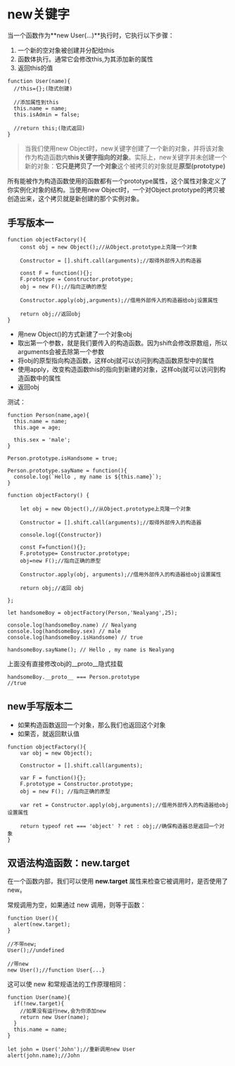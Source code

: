 # new关键字
当一个函数作为**new User(...)**执行时，它执行以下步骤：  
1. 一个新的空对象被创建并分配给this
2. 函数体执行。通常它会修改this,为其添加新的属性
3. 返回this的值  

```
function User(name){
  //this={};(隐式创建)

  //添加属性到this
  this.name = name;
  this.isAdmin = false;

  //return this;(隐式返回)
}
```

> 当我们使用new Object时，new关键字创建了一个新的对象，并将该对象作为构造函数内**this关键字指向的对象**。实际上，new关键字并未创建一个新的对象：**它只是拷贝了一个对象**这个被拷贝的对象就是**原型(prototype)**  

所有能被作为构造函数使用的函数都有一个prototype属性，这个属性对象定义了你实例化对象的结构。当使用new Object时，一个对Object.prototype的拷贝被创造出来，这个拷贝就是新创建的那个实例对象。
## 手写版本一
```
function objectFactory(){
    const obj = new Object();//从Object.prototype上克隆一个对象

    Constructor = [].shift.call(arguments);//取得外部传入的构造器

    const F = function(){};
    F.prototype = Constructor.prototype;
    obj = new F();//指向正确的原型

    Constructor.apply(obj,arguments);//借用外部传入的构造器给obj设置属性

    return obj;//返回obj
}
```
- 用new Object()的方式新建了一个对象obj
- 取出第一个参数，就是我们要传入的构造函数。因为shift会修改原数组，所以arguments会被去除第一个参数
- 将obj的原型指向构造函数，这样obj就可以访问到构造函数原型中的属性
- 使用apply，改变构造函数this的指向到新建的对象，这样obj就可以访问到构造函数中的属性
- 返回obj

测试：  
```
function Person(name,age){
  this.name = name;
  this.age = age;
  
  this.sex = 'male';
}

Person.prototype.isHandsome = true;

Person.prototype.sayName = function(){
  console.log(`Hello , my name is ${this.name}`);
}

function objectFactory() {

    let obj = new Object(),//从Object.prototype上克隆一个对象

    Constructor = [].shift.call(arguments);//取得外部传入的构造器
    
    console.log({Constructor})

    const F=function(){};
    F.prototype= Constructor.prototype;
    obj=new F();//指向正确的原型

    Constructor.apply(obj, arguments);//借用外部传入的构造器给obj设置属性

    return obj;//返回 obj

};

let handsomeBoy = objectFactory(Person,'Nealyang',25);

console.log(handsomeBoy.name) // Nealyang
console.log(handsomeBoy.sex) // male
console.log(handsomeBoy.isHandsome) // true

handsomeBoy.sayName(); // Hello , my name is Nealyang
```
上面没有直接修改obj的__proto__隐式挂载  
```
handsomeBoy.__proto__ === Person.prototype
//true
```

## new手写版本二
- 如果构造函数返回一个对象，那么我们也返回这个对象
- 如果否，就返回默认值  

```
function objectFactory(){
    var obj = new Object();

    Constructor = [].shift.call(arguments);

    var F = function(){};
    F.prototype = Constructor.prototype;
    obj = new F(); //指向正确的原型

    var ret = Constructor.apply(obj,arguments);//借用外部传入的构造器给obj设置属性
    
    return typeof ret === 'object' ? ret : obj;//确保构造器总是返回一个对象
}
```

## 双语法构造函数：new.target
在一个函数内部，我们可以使用 **new.target** 属性来检查它被调用时，是否使用了 new。

常规调用为空，如果通过 new 调用，则等于函数：

```
function User(){
  alert(new.target);
}

//不带new;
User();//undefined

//带new
new User();//function User{...}
```
这可以使 new 和常规语法的工作原理相同：
```
function User(name){
  if(!new.target){
    //如果没有运行new,会为你添加new
    return new User(name);
  }
  this.name = name;
}

let john = User('John');//重新调用new User
alert(john.name);//John
```